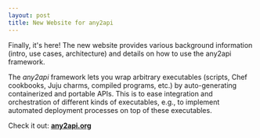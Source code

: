 ```yaml
---
layout: post
title: New Website for any2api
---
```


Finally, it's here! The new website provides various background information (intro, use cases, architecture) and details on how to use the any2api framework.

The *any2api* framework lets you wrap arbitrary executables (scripts, Chef cookbooks, Juju charms, compiled programs, etc.) by auto-generating containerized and portable APIs. This is to ease integration and orchestration of different kinds of executables, e.g., to implement automated deployment processes on top of these executables.

Check it out: **[any2api.org](http://any2api.org)**
